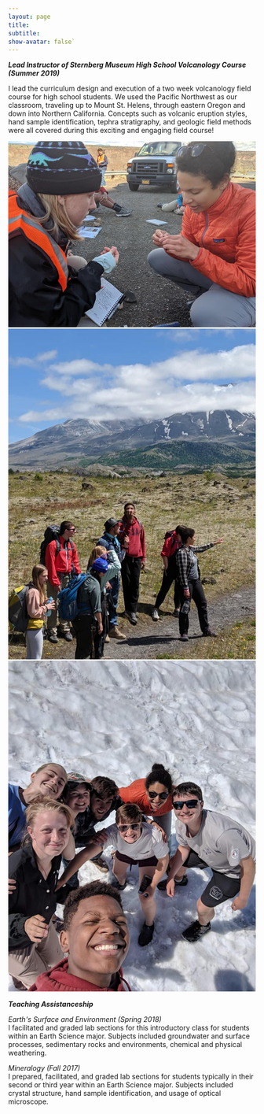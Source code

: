 ```yaml
---
layout: page
title: 
subtitle:
show-avatar: false`
---
```


**_Lead Instructor of Sternberg Museum High School Volcanology Course (Summer 2019)_**

I lead the curriculum design and execution of a two week volcanology field course for high school students. We used the Pacific Northwest as our classroom, traveling up to Mount St. Helens, through eastern Oregon and down into Northern California. Concepts such as volcanic eruption styles, hand sample identification, tephra stratigraphy, and geologic field methods were all covered during this exciting and engaging field course!

![Teaching1](img/Teaching1.jpg)
![Teaching1](img/Teaching2.jpg)
![Teaching1](img/Teaching4.jpg)


**_Teaching Assistanceship_**

_Earth's Surface and Environment (Spring 2018)_  
I facilitated and graded lab sections for this introductory class for students within an Earth Science major. Subjects included groundwater and surface processes, sedimentary rocks and environments, chemical and physical weathering.

_Mineralogy (Fall 2017)_  
I prepared, facilitated, and graded lab sections for students typically in their second or third year within an Earth Science major. Subjects included crystal structure, hand sample identification, and usage of optical microscope.